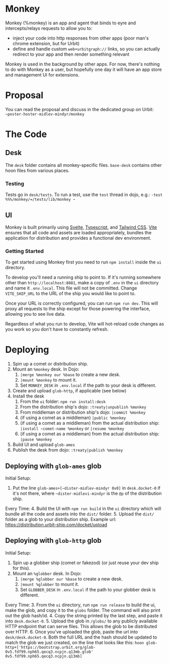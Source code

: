 # Monkey
Monkey (%monkey) is an app and agent that binds to eyre and intercepts/relays requests to allow you to:

- inject your code into http responses from other apps
  (poor man's chrome extension, but for Urbit)
- define and handle custom `web+urbitgraph://` links,
  so you can actually redirect to your app
  and then render something relevant

Monkey is used in the background by other apps. For now, there's nothing to do with Monkey as a user, but hopefully one day it will have an app store and management UI for extensions.

# Proposal
You can read the proposal and discuss in the dedicated group on Urbit: `~poster-hoster-midlev-mindyr/monkey`

# The Code
## Desk

The `desk` folder contains all monkey-specific files. `base-desk` contains other hoon files from various places.

### Testing
Tests go in `desk/tests`. To run a test, use the `test` thread in dojo, e.g.:
`-test %%%/monkey/=/tests/lib/monkey ~`

## UI

Monkey is built primarily using [Svelte], [Typescript], and [Tailwind CSS]. [Vite] ensures that all code and assets are loaded appropriately, bundles the application for distribution and provides a functional dev environment.

### Getting Started

To get started using Monkey first you need to run `npm install` inside the `ui` directory.

To develop you'll need a running ship to point to. If it's running somewhere other than `http://localhost:8081`, make a copy of `.env` in the `ui` directory and name it `.env.local`. This file will not be committed. Change `VITE_SHIP_URL` to the URL of the ship you would like to point to.

Once your URL is correctly configured, you can run `npm run dev`. This will proxy all requests to the ship except for those powering the interface, allowing you to see live data.

Regardless of what you run to develop, Vite will hot-reload code changes as you work so you don't have to constantly refresh.

# Deploying

1. Spin up a comet or distribution ship.
2. Mount an `%monkey` desk. In Dojo:
    1. `|merge %monkey our %base` to create a new desk.
    2. `|mount %monkey` to mount it.
    3. Set `MONKEY_DESK` in `.env.local` if the path to your desk is different.
3. Create and upload `glob-http`, if applicable (see below)
3. Install the desk
    1. From the `ui` folder: `npm run install:desk`
    2. From the distribution ship's dojo: `:treaty|unpublish %monkey`
    2. From middleman or distribution ship's dojo: `|commit %monkey`
    3. (if using a comet as a middleman) `|public %monkey`
    4. (if using a comet as a middleman) from the actual distribution ship: `|install ~comet-name %monkey` or `|resume %monkey`
    5. (if using a comet as a middleman) from the actual distribution ship: `|pause %monkey`
4. Build UI and upload `glob-ames` 
5. Publish the desk from dojo: `:treaty|publish %monkey`

## Deploying with `glob-ames` glob
Initial Setup:
1. Put the line `glob-ames+[~dister-midlev-mindyr 0v0]` in `desk.docket-0` if it's not there, where `~dister-midlevi-mindyr` is the `@p` of the distribution ship.

Every Time:
4. Build the UI with `npm run build` in the `ui` directory which will bundle all the code and assets into the `dist/` folder.
5. Upload the `dist/` folder as a glob to your distribution ship. Example url: https://distribution.urbit-ship.com/docket/upload

## Deploying with `glob-http` glob
Initial Setup:
1. Spin up a globber ship (comet or fakezod) (or just reuse your dev ship for this).
2. Mount an `%globber` desk. In Dojo:
    1. `|merge %globber our %base` to create a new desk.
    2. `|mount %globber` to mount it.
    3. Set `GLOBBER_DESK` in `.env.local` if the path to your globber desk is different.

Every Time:
3. From the `ui` directory, run `npm run release` to build the ui, make the glob, and copy it to the `globs` folder. The command will also print out the glob hash/id.
4. Copy the string printed by the last step, and paste it into `desk.docket-0`.
5. Upload the glob in `/globs/` to any publicly available HTTP endpoint that can serve files. This allows the glob to be distributed over HTTP.
6. Once you've uploaded the glob, paste the url into `desk/desk.docket-0`. Both the full URL and the hash should be updated to match the glob we just created, on the line that looks like this:
    ```hoon
        glob-http+['https://bootstrap.urbit.org/glob-0v5.fdf99.nph65.qecq3.ncpjn.q13mb.glob' 0v5.fdf99.nph65.qecq3.ncpjn.q13mb]
    ```

[svelte]: https://svelte.dev/
[typescript]: https://www.typescriptlang.org/
[tailwind css]: https://tailwindcss.com/
[vite]: https://vitejs.dev/
